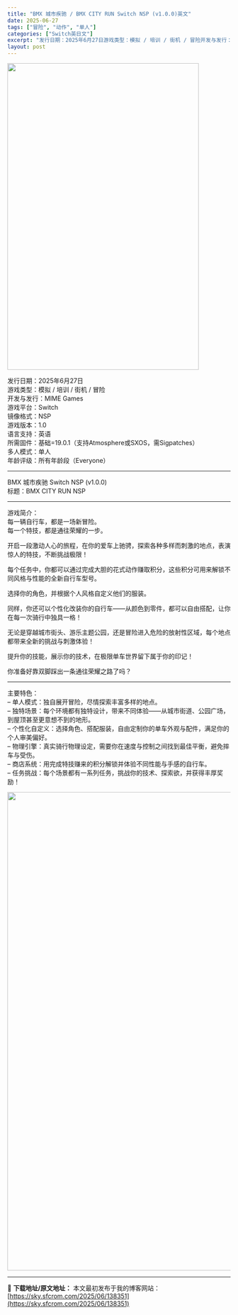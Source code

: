 ```yaml
---
title: "BMX 城市疾驰 / BMX CITY RUN Switch NSP (v1.0.0)英文"
date: 2025-06-27
tags: ["冒险", "动作", "单人"]
categories: ["Switch英日文"]
excerpt: "发行日期：2025年6月27日游戏类型：模拟 / 培训 / 街机 / 冒险开发与发行：MlME Games游戏平台：Switch镜像格式：NSP游戏版本：1.0语言支持：英语所需固件：基础=19.0.1（支持Atmosphere或SXOS，需Sigpatches）多人模式：单人年龄评级：所有年龄段（&hellip;"
layout: post
---
```


<img class="aligncenter size-full wp-image-138346" src="https://sky.sfcrom.com/wp-content/uploads/2025/06/2025062703370525.webp" alt="" width="432" height="692" />
<p data-start="28" data-end="216">发行日期：2025年6月27日<br data-start="43" data-end="46" />游戏类型：模拟 / 培训 / 街机 / 冒险<br data-start="68" data-end="71" />开发与发行：MlME Games<br data-start="87" data-end="90" />游戏平台：Switch<br data-start="101" data-end="104" />镜像格式：NSP<br data-start="112" data-end="115" />游戏版本：1.0<br data-start="123" data-end="126" />语言支持：英语<br data-start="133" data-end="136" />所需固件：基础=19.0.1（支持Atmosphere或SXOS，需Sigpatches）<br data-start="181" data-end="184" />多人模式：单人<br data-start="191" data-end="194" />年龄评级：所有年龄段（Everyone）</p>


<hr data-start="218" data-end="221" />
<p data-start="223" data-end="275">BMX 城市疾驰 Switch NSP (v1.0.0)<br data-start="251" data-end="254" />标题：BMX CITY RUN NSP</p>


<hr data-start="277" data-end="280" />
<p data-start="282" data-end="326">游戏简介：<br data-start="287" data-end="290" />每一辆自行车，都是一场新冒险。<br data-start="305" data-end="308" />每一个特技，都是通往荣耀的一步。</p>
<p data-start="328" data-end="379">开启一段激动人心的旅程，在你的爱车上驰骋，探索各种多样而刺激的地点，表演惊人的特技，不断挑战极限！</p>
<p data-start="381" data-end="434">每个任务中，你都可以通过完成大胆的花式动作赚取积分，这些积分可用来解锁不同风格与性能的全新自行车型号。</p>
<p data-start="436" data-end="461">选择你的角色，并根据个人风格自定义他们的服装。</p>
<p data-start="463" data-end="513">同样，你还可以个性化改装你的自行车——从颜色到零件，都可以自由搭配，让你在每一次骑行中独具一格！</p>
<p data-start="515" data-end="567">无论是穿越城市街头、游乐主题公园，还是冒险进入危险的放射性区域，每个地点都带来全新的挑战与刺激体验！</p>
<p data-start="569" data-end="601">提升你的技能，展示你的技术，在极限单车世界留下属于你的印记！</p>
<p data-start="603" data-end="625">你准备好靠双脚踩出一条通往荣耀之路了吗？</p>


<hr data-start="627" data-end="630" />
<p data-start="632" data-end="892">主要特色：<br data-start="637" data-end="640" />– 单人模式：独自展开冒险，尽情探索丰富多样的地点。<br data-start="666" data-end="669" />– 独特场景：每个环境都有独特设计，带来不同体验——从城市街道、公园广场，到屋顶甚至更意想不到的地形。<br data-start="720" data-end="723" />– 个性化自定义：选择角色、搭配服装，自由定制你的单车外观与配件，满足你的个人审美偏好。<br data-start="767" data-end="770" />– 物理引擎：真实骑行物理设定，需要你在速度与控制之间找到最佳平衡，避免摔车与受伤。<br data-start="812" data-end="815" />– 商店系统：用完成特技赚来的积分解锁并体验不同性能与手感的自行车。<br data-start="849" data-end="852" />– 任务挑战：每个场景都有一系列任务，挑战你的技术、探索欲，并获得丰厚奖励！</p>
<img class="aligncenter size-full wp-image-138343" src="https://sky.sfcrom.com/wp-content/uploads/2025/06/2025062703370442.webp" alt="" width="1920" height="1080" />

---
📖 **下载地址/原文地址：** 本文最初发布于我的博客网站：[https://sky.sfcrom.com/2025/06/138351](https://sky.sfcrom.com/2025/06/138351)
